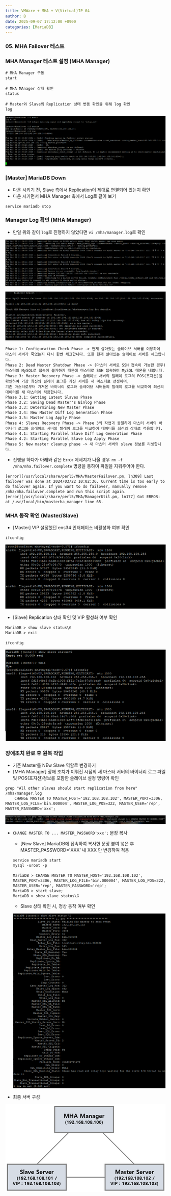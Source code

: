 ```yaml
---
title: VMWare + MHA + V(Virtual)IP 04
author: B
date: 2025-09-07 17:12:00 +0900
categories: [MariaDB]
---
```

### 05. MHA Failover 테스트

### MHA Manager 테스트 설정 (MHA Manager)

```shell
# MHA Manager 구동
start

# MHA MAnager 상태 확인
status

# Master와 Slave의 Replication 상태 변동 확인을 위해 log 확인
log
```

<p align="center" width="100%">
    <a href="/commons/MariaDB_MHA/04/01.png" class=""><img src="/commons/MariaDB_MHA/04/01.png"></a>
</p>

### [Master] MariaDB Down

- 다운 시키기 전, Slave 측에서 Replication이 제대로 연결되어 있는지 확인
- 다운 시키면서 MHA Manager 측에서 Log로 같이 보기

```shell
service mariadb stop
```

### Manager Log 확인 (MHA Manager)
- 만일 위와 같이 `log`로 진행하지 않았다면 `vi /mha/manager.log`로 확인

<p align="center" width="100%">
    <a href="/commons/MariaDB_MHA/04/02.png" class=""><img src="/commons/MariaDB_MHA/04/02.png"></a>
</p>

<p align="center" width="100%">
    <a href="/commons/MariaDB_MHA/04/03.png" class=""><img src="/commons/MariaDB_MHA/04/03.png"></a>
</p>

```text
Phase 1: Configuration Check Phase -> 현재 살아있는 슬레이브 서버를 이용하여 마스터 서버가 죽었는지 다시 한번 체크합니다. 또한 현재 살아있는 슬레이브 서버를 체크합니다.
Phase 2: Dead Master Shutdown Phase -> (마스터 서버로 SSH 접속이 가능한 경우) 마스터의 MySQL로 접속이 불가하기 때문에 마스터로 SSH 접속하여 MySQL 데몬을 내립니다. 
Phase 3: Master Recovery Phase -> 슬레이브 서버의 릴레이 로그의 POS(포지션)을 확인하여 가장 최신의 릴레이 로그를 가진 서버를 새 마스터로 선정하며, 
기존 마스터로부터 가져온 바이너리 로그와 슬레이브 서버들의 릴레이 로그를 비교하여 최신의 데이터를 새 마스터에 적용합니다.
Phase 3.1: Getting Latest Slaves Phase
Phase 3.2: Saving Dead Master's Binlog Phase
Phase 3.3: Determining New Master Phase
Phase 3.4: New Master Diff Log Generation Phase
Phase 3.5: Master Log Apply Phase
Phase 4: Slaves Recovery Phase -> Phase 3의 작업과 동일하게 마스터 서버의 바이너리 로그와 슬레이브 서버의 릴레이 로그를 비교하여 데이터를 최신의 상태로 적용합니다.
Phase 4.1: Starting Parallel Slave Diff Log Generation Phase
Phase 4.2: Starting Parallel Slave Log Apply Phase
Phase 5: New master cleanup phase -> 새 마스터 서버의 slave 정보를 리셋합니다.
```

- 진행을 하다가 아래와 같은 Error 메세지가 나올 경우 `rm -f /mha/mha.failover.complete` 명령을 통하여 파일을 지워주어야 한다.

```text
[error][/usr/local/share/perl5/MHA/MasterFailover.pm, ln309] Last failover was done at 2024/03/22 10:02:36. Current time is too early to do failover again. If you want to do failover, manually remove /mha/mha.failover.complete and run this script again.
[error][/usr/local/share/perl5/MHA/ManagerUtil.pm, ln177] Got ERROR:  at /usr/local/bin/masterha_manager line 65.
```

### MHA 동작 확인 (Master/Slave)
- [Master] VIP 설정했던 ens34 인터페이스 비활성화 여부 확인

```shell
ifconfig
```

<p align="center" width="100%">
    <a href="/commons/MariaDB_MHA/04/04.png" class=""><img src="/commons/MariaDB_MHA/04/04.png"></a>
</p>

- [Slave] Replication 상태 확인 및 VIP 활성화 여부 확인

```shell
MariaDB > show slave status\G
MariaDB > exit

ifconfig
```
<p align="center" width="100%">
    <a href="/commons/MariaDB_MHA/04/05.png" class=""><img src="/commons/MariaDB_MHA/04/05.png"></a>
</p>

### 장애조치 완료 후 원복 작업
- 기존 Master를 NEw Slave 역할로 변경하기
- [MHA Manager] 장애 조치가 이뤄진 시점의 새 마스터 서버의 바이너리 로그 파일 및 POS(포지션)정보를 포함한 슬레이브 설정 명령어 확인

```shell
grep "All other slaves should start replication from here" /mha/manager.log
    CHANGE MASTER TO MASTER_HOST='192.168.108.102', MASTER_PORT=3306, MASTER_LOG_FILE='bin.000004', MASTER_LOG_POS=322, MASTER_USER='rep', MASTER_PASSWORD='xxx';
```

<p align="center" width="100%">
    <a href="/commons/MariaDB_MHA/04/06.png" class=""><img src="/commons/MariaDB_MHA/04/06.png"></a>
</p>

- `CHANGE MASTER TO ... MASTER_PASSWORD'xxx';` 문장 복사
    - [New Slave] MariaDB에 접속하여 복사한 문장 붙여 넣은 후 MASTER_PASSWORD='XXX' 내 XXX 만 변경하여 적용

    ```shell
    service mariadb start
    mysql -uroot -p

    MariaDB > CHANGE MASTER TO MASTER_HOST='192.168.108.102', MASTER_PORT=3306, MASTER_LOG_FILE='bin.000004', MASTER_LOG_POS=322, MASTER_USER='rep', MASTER_PASSWORD='rep';
    MariaDB > start slave;
    MariaDB > show slave status\G
    ```

    - Slave 상태 확인 시, 정상 동작 여부 확인

    <p align="center" width="100%">
        <a href="/commons/MariaDB_MHA/04/07.png" class=""><img src="/commons/MariaDB_MHA/04/07.png"></a>
    </p>

- 최종 서버 구성
<p align="center" width="80%">
    <a href="/commons/MariaDB_MHA/04/08.png" class=""><img src="/commons/MariaDB_MHA/04/08.png"></a>
</p>